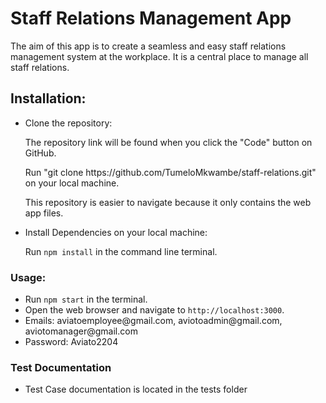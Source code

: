 <h1>Staff Relations Management App</h1>
<p>The aim of this app is to create a seamless and easy staff relations management system at the workplace. It is a central place to manage all staff relations.</p>

<h2>Installation:</h2>
<ul>
  <li>Clone the repository: 
    <p>The repository link will be found when you click the "Code" button on GitHub.</p>
    <p>Run "git clone https://github.com/TumeloMkwambe/staff-relations.git" on your local machine.</p>
    <p>This repository is easier to navigate because it only contains the web app files.</p>
  </li>
  <li>Install Dependencies on your local machine: 
    <p>Run <code>npm install</code> in the command line terminal.</p>
  </li>
</ul>

<h3>Usage:</h3>
<ul>
  <li>Run <code>npm start</code> in the terminal.</li>
  <li>Open the web browser and navigate to <code>http://localhost:3000</code>.</li>
  <li>Emails: aviatoemployee@gmail.com, aviotoadmin@gmail.com, aviotomanager@gmail.com</li>
  <li>Password: Aviato2204</li>
</ul>

<h3>Test Documentation</h3>
<ul>
  <li> Test Case documentation is located in the tests folder</li>
</ul>
